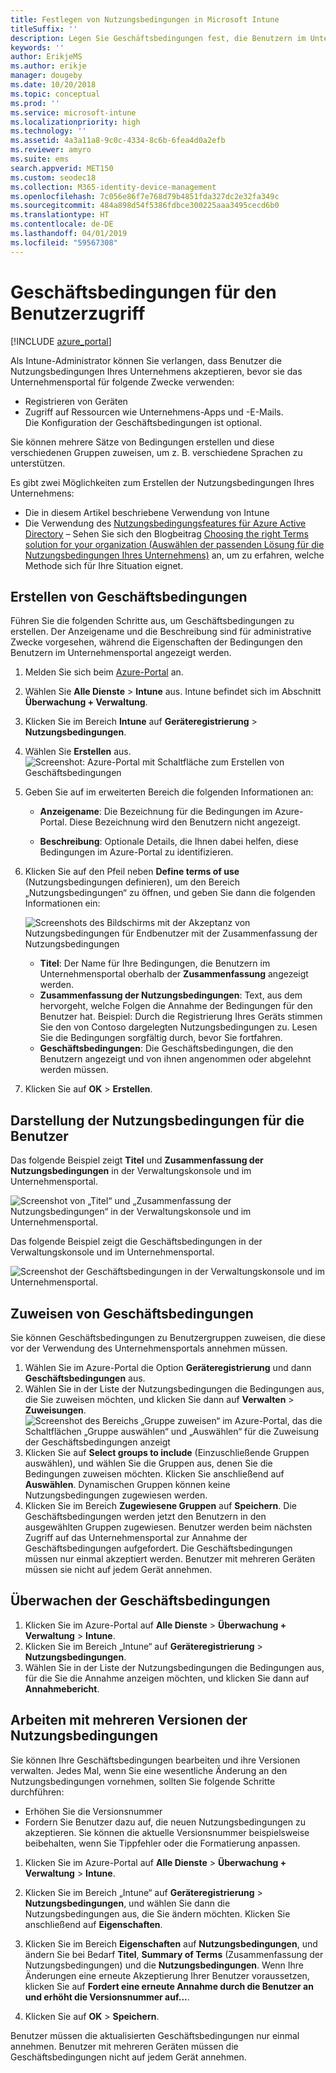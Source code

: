 ```yaml
---
title: Festlegen von Nutzungsbedingungen in Microsoft Intune
titleSuffix: ''
description: Legen Sie Geschäftsbedingungen fest, die Benutzern im Unternehmensportal für Intune angezeigt werden.
keywords: ''
author: ErikjeMS
ms.author: erikje
manager: dougeby
ms.date: 10/20/2018
ms.topic: conceptual
ms.prod: ''
ms.service: microsoft-intune
ms.localizationpriority: high
ms.technology: ''
ms.assetid: 4a3a11a8-9c0c-4334-8c6b-6fea4d0a2efb
ms.reviewer: amyro
ms.suite: ems
search.appverid: MET150
ms.custom: seodec18
ms.collection: M365-identity-device-management
ms.openlocfilehash: 7c056e86f7e768d79b4851fda327dc2e32fa349c
ms.sourcegitcommit: 484a898d54f5386fdbce300225aaa3495cecd6b0
ms.translationtype: HT
ms.contentlocale: de-DE
ms.lasthandoff: 04/01/2019
ms.locfileid: "59567308"
---
```

# <a name="terms-and-conditions-for-user-access"></a>Geschäftsbedingungen für den Benutzerzugriff

[!INCLUDE [azure_portal](./includes/azure_portal.md)]

Als Intune-Administrator können Sie verlangen, dass Benutzer die Nutzungsbedingungen Ihres Unternehmens akzeptieren, bevor sie das Unternehmensportal für folgende Zwecke verwenden:
- Registrieren von Geräten
- Zugriff auf Ressourcen wie Unternehmens-Apps und -E-Mails.    
Die Konfiguration der Geschäftsbedingungen ist optional.

Sie können mehrere Sätze von Bedingungen erstellen und diese verschiedenen Gruppen zuweisen, um z. B. verschiedene Sprachen zu unterstützen.

Es gibt zwei Möglichkeiten zum Erstellen der Nutzungsbedingungen Ihres Unternehmens:
- Die in diesem Artikel beschriebene Verwendung von Intune
- Die Verwendung des [Nutzungsbedingungsfeatures für Azure Active Directory](https://docs.microsoft.com/azure/active-directory/governance/active-directory-tou) – Sehen Sie sich den Blogbeitrag [Choosing the right Terms solution for your organization (Auswählen der passenden Lösung für die Nutzungsbedingungen Ihres Unternehmens)](https://go.microsoft.com/fwlink/?linkid=2010506&clcid=0x409) an, um zu erfahren, welche Methode sich für Ihre Situation eignet. 

## <a name="create-terms-and-conditions"></a>Erstellen von Geschäftsbedingungen
Führen Sie die folgenden Schritte aus, um Geschäftsbedingungen zu erstellen. Der Anzeigename und die Beschreibung sind für administrative Zwecke vorgesehen, während die Eigenschaften der Bedingungen den Benutzern im Unternehmensportal angezeigt werden.

1. Melden Sie sich beim [Azure-Portal](https://portal.azure.com) an.
2. Wählen Sie **Alle Dienste** > **Intune** aus. Intune befindet sich im Abschnitt **Überwachung + Verwaltung**.
3. Klicken Sie im Bereich **Intune** auf **Geräteregistrierung** > **Nutzungsbedingungen**.
2. Wählen Sie **Erstellen** aus.
![Screenshot: Azure-Portal mit Schaltfläche zum Erstellen von Geschäftsbedingungen](media/terms-create-terms.png)
3. Geben Sie auf im erweiterten Bereich die folgenden Informationen an:

   - **Anzeigename**: Die Bezeichnung für die Bedingungen im Azure-Portal. Diese Bezeichnung wird den Benutzern nicht angezeigt.

   - **Beschreibung**: Optionale Details, die Ihnen dabei helfen, diese Bedingungen im Azure-Portal zu identifizieren.

4. Klicken Sie auf den Pfeil neben **Define terms of use** (Nutzungsbedingungen definieren), um den Bereich „Nutzungsbedingungen“ zu öffnen, und geben Sie dann die folgenden Informationen ein:

   ![Screenshots des Bildschirms mit der Akzeptanz von Nutzungsbedingungen für Endbenutzer mit der Zusammenfassung der Nutzungsbedingungen](./media/terms-summary-create.png)

   - **Titel**: Der Name für Ihre Bedingungen, die Benutzern im Unternehmensportal oberhalb der **Zusammenfassung** angezeigt werden.
   - **Zusammenfassung der Nutzungsbedingungen**: Text, aus dem hervorgeht, welche Folgen die Annahme der Bedingungen für den Benutzer hat. Beispiel: Durch die Registrierung Ihres Geräts stimmen Sie den von Contoso dargelegten Nutzungsbedingungen zu. Lesen Sie die Bedingungen sorgfältig durch, bevor Sie fortfahren.
   - **Geschäftsbedingungen**: Die Geschäftsbedingungen, die den Benutzern angezeigt und von ihnen angenommen oder abgelehnt werden müssen.

5. Klicken Sie auf **OK** > **Erstellen**.

## <a name="see-how-terms-are-displayed-to-your-users"></a>Darstellung der Nutzungsbedingungen für die Benutzer
Das folgende Beispiel zeigt **Titel** und **Zusammenfassung der Nutzungsbedingungen** in der Verwaltungskonsole und im Unternehmensportal.

![Screenshot von „Titel“ und „Zusammenfassung der Nutzungsbedingungen“ in der Verwaltungskonsole und im Unternehmensportal.](./media/terms-summary-terms.png)

Das folgende Beispiel zeigt die Geschäftsbedingungen in der Verwaltungskonsole und im Unternehmensportal.

![Screenshot der Geschäftsbedingungen in der Verwaltungskonsole und im Unternehmensportal.](./media/terms-properties-terms.png)

## <a name="assign-terms-and-conditions"></a>Zuweisen von Geschäftsbedingungen

Sie können Geschäftsbedingungen zu Benutzergruppen zuweisen, die diese vor der Verwendung des Unternehmensportals annehmen müssen.

1. Wählen Sie im Azure-Portal die Option **Geräteregistrierung** und dann **Geschäftsbedingungen** aus.
2. Wählen Sie in der Liste der Nutzungsbedingungen die Bedingungen aus, die Sie zuweisen möchten, und klicken Sie dann auf **Verwalten** > **Zuweisungen**.
![Screenshot des Bereichs „Gruppe zuweisen“ im Azure-Portal, das die Schaltflächen „Gruppe auswählen“ und „Auswählen“ für die Zuweisung der Geschäftsbedingungen anzeigt](media/terms-assign-groups.png)
3. Klicken Sie auf **Select groups to include** (Einzuschließende Gruppen auswählen), und wählen Sie die Gruppen aus, denen Sie die Bedingungen zuweisen möchten. Klicken Sie anschließend auf **Auswählen**. Dynamischen Gruppen können keine Nutzungsbedingungen zugewiesen werden.
4. Klicken Sie im Bereich **Zugewiesene Gruppen** auf **Speichern**.  Die Geschäftsbedingungen werden jetzt den Benutzern in den ausgewählten Gruppen zugewiesen. Benutzer werden beim nächsten Zugriff auf das Unternehmensportal zur Annahme der Geschäftsbedingungen aufgefordert. Die Geschäftsbedingungen müssen nur einmal akzeptiert werden. Benutzer mit mehreren Geräten müssen sie nicht auf jedem Gerät annehmen.


## <a name="monitor-terms-and-conditions"></a>Überwachen der Geschäftsbedingungen

1. Klicken Sie im Azure-Portal auf **Alle Dienste** > **Überwachung + Verwaltung** > **Intune**. 
1. Klicken Sie im Bereich „Intune“ auf **Geräteregistrierung** > **Nutzungsbedingungen**.
2. Wählen Sie in der Liste der Nutzungsbedingungen die Bedingungen aus, für die Sie die Annahme anzeigen möchten, und klicken Sie dann auf **Annahmebericht**.

## <a name="work-with-multiple-versions-of-terms-and-conditions"></a>Arbeiten mit mehreren Versionen der Nutzungsbedingungen
Sie können Ihre Geschäftsbedingungen bearbeiten und ihre Versionen verwalten. Jedes Mal, wenn Sie eine wesentliche Änderung an den Nutzungsbedingungen vornehmen, sollten Sie folgende Schritte durchführen:
- Erhöhen Sie die Versionsnummer
- Fordern Sie Benutzer dazu auf, die neuen Nutzungsbedingungen zu akzeptieren. Sie können die aktuelle Versionsnummer beispielsweise beibehalten, wenn Sie Tippfehler oder die Formatierung anpassen.

1. Klicken Sie im Azure-Portal auf **Alle Dienste** > **Überwachung + Verwaltung** > **Intune**.

2. Klicken Sie im Bereich „Intune“ auf **Geräteregistrierung** > **Nutzungsbedingungen**, und wählen Sie dann die Nutzungsbedingungen aus, die Sie ändern möchten. Klicken Sie anschließend auf **Eigenschaften**.

4. Klicken Sie im Bereich **Eigenschaften** auf **Nutzungsbedingungen**, und ändern Sie bei Bedarf **Titel**, **Summary of Terms** (Zusammenfassung der Nutzungsbedingungen) und die **Nutzungsbedingungen**. Wenn Ihre Änderungen eine erneute Akzeptierung Ihrer Benutzer voraussetzen, klicken Sie auf **Fordert eine erneute Annahme durch die Benutzer an und erhöht die Versionsnummer auf...**.

4.  Klicken Sie auf **OK** > **Speichern**.

Benutzer müssen die aktualisierten Geschäftsbedingungen nur einmal annehmen. Benutzer mit mehreren Geräten müssen die Geschäftsbedingungen nicht auf jedem Gerät annehmen.
